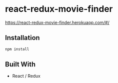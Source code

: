 # react-redux-movie-finder

https://react-redux-movie-finder.herokuapp.com/#/

## Installation
```bash
npm install
```
## Built With
* React / Redux
